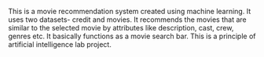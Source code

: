 This is a movie recommendation system created using machine learning. It uses two datasets- credit and movies.
It recommends the movies that are similar to the selected movie by attributes like description, cast, crew, genres etc. It basically functions as a movie search bar. 
This is a principle of artificial intelligence lab project.
